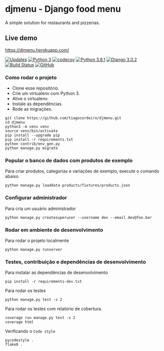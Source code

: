 # djmenu - Django food menu
A simple solution for restaurants and pizzerias.

## Live demo
https://djmenu.herokuapp.com/

[![Updates](https://pyup.io/repos/github/tiagocordeiro/djmenu/shield.svg)](https://pyup.io/repos/github/tiagocordeiro/djmenu/)
[![Python 3](https://pyup.io/repos/github/tiagocordeiro/djmenu/python-3-shield.svg)](https://pyup.io/repos/github/tiagocordeiro/djmenu/)
[![codecov](https://codecov.io/gh/tiagocordeiro/djmenu/branch/master/graph/badge.svg)](https://codecov.io/gh/tiagocordeiro/djmenu)
[![Python 3.8.1](https://img.shields.io/badge/python-3.8.1-blue.svg)](https://www.python.org/downloads/release/python-381/)
[![Django 3.0.2](https://img.shields.io/badge/django-3.0.2-blue.svg)](https://www.djangoproject.com/download/)
[![Build Status](https://travis-ci.org/tiagocordeiro/djmenu.svg?branch=master)](https://travis-ci.org/tiagocordeiro/djmenu)
[![GitHub](https://img.shields.io/github/license/mashape/apistatus.svg)](https://github.com/tiagocordeiro/djmenu/blob/master/LICENSE)

### Como rodar o projeto

* Clone esse repositório.
* Crie um virtualenv com Python 3.
* Ative o virtualenv.
* Instale as dependências.
* Rode as migrações.

```
git clone https://github.com/tiagocordeiro/djmenu.git
cd djmenu
python3 -m venv venv
source venv/bin/activate
pip install --upgrade pip
pip install -r requirements.txt
python contrib/env_gen.py
python manage.py migrate
```


### Popular o banco de dados com produtos de exemplo
Para criar produtos, categorias e variações de exemplo, execute o comando abaixo
```
python manage.py loaddata products/fixtures/products.json
```


### Configurar administrador
Para cria um usuário administrador
```
python manage.py createsuperuser --username dev --email dev@foo.bar
```


### Rodar em ambiente de desenvolvimento
Para rodar o projeto localmente
```
python manage.py runserver
```


### Testes, contribuição e dependências de desenvolvimento
Para instalar as dependências de desenvolvimento
```
pip install -r requirements-dev.txt
```

Para rodar os testes
```
python manage.py test -v 2
```

Para rodar os testes com relatório de cobertura.
```
coverage run manage.py test -v 2
coverage html
```

Verificando o `Code style`
```
pycodestyle .
flake8 .
```
